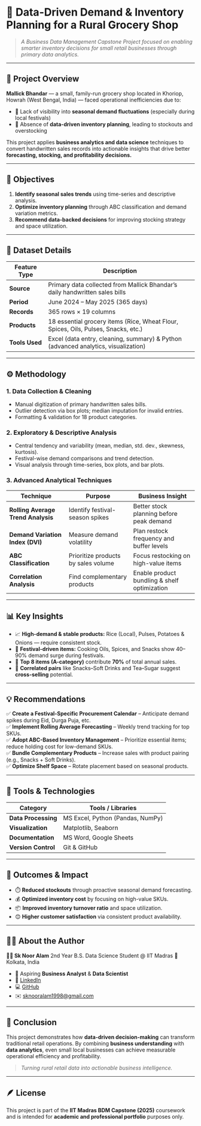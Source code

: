 # 🧾 Data-Driven Demand & Inventory Planning for a Rural Grocery Shop  

> *A Business Data Management Capstone Project focused on enabling smarter inventory decisions for small retail businesses through primary data analytics.*

---

## 🏪 Project Overview  

**Mallick Bhandar** — a small, family-run grocery shop located in Khoriop, Howrah (West Bengal, India) — faced operational inefficiencies due to:  
- 🔹 Lack of visibility into **seasonal demand fluctuations** (especially during local festivals)  
- 🔹 Absence of **data-driven inventory planning**, leading to stockouts and overstocking  

This project applies **business analytics and data science** techniques to convert handwritten sales records into actionable insights that drive better **forecasting, stocking, and profitability decisions.**

---

## 🎯 Objectives  

1. **Identify seasonal sales trends** using time-series and descriptive analysis.  
2. **Optimize inventory planning** through ABC classification and demand variation metrics.  
3. **Recommend data-backed decisions** for improving stocking strategy and space utilization.  

---

## 🧩 Dataset Details  

| Feature Type | Description |
|---------------|-------------|
| **Source** | Primary data collected from Mallick Bhandar’s daily handwritten sales bills |
| **Period** | June 2024 – May 2025 (365 days) |
| **Records** | 365 rows × 19 columns |
| **Products** | 18 essential grocery items (Rice, Wheat Flour, Spices, Oils, Pulses, Snacks, etc.) |
| **Tools Used** | Excel (data entry, cleaning, summary) & Python (advanced analytics, visualization) |

---

## ⚙️ Methodology  

### 1. **Data Collection & Cleaning**
- Manual digitization of primary handwritten sales bills.  
- Outlier detection via box plots; median imputation for invalid entries.  
- Formatting & validation for 18 product categories.  

### 2. **Exploratory & Descriptive Analysis**
- Central tendency and variability (mean, median, std. dev., skewness, kurtosis).  
- Festival-wise demand comparisons and trend detection.  
- Visual analysis through time-series, box plots, and bar plots.  

### 3. **Advanced Analytical Techniques**
| Technique | Purpose | Business Insight |
|------------|----------|------------------|
| **Rolling Average Trend Analysis** | Identify festival-season spikes | Better stock planning before peak demand |
| **Demand Variation Index (DVI)** | Measure demand volatility | Plan restock frequency and buffer levels |
| **ABC Classification** | Prioritize products by sales volume | Focus restocking on high-value items |
| **Correlation Analysis** | Find complementary products | Enable product bundling & shelf optimization |

---

## 📊 Key Insights  

- 📈 **High-demand & stable products:** Rice (Local), Pulses, Potatoes & Onions — require consistent stock.  
- 🎉 **Festival-driven items:** Cooking Oils, Spices, and Snacks show 40–90% demand surge during festivals.  
- 🧮 **Top 8 items (A-category)** contribute **70%** of total annual sales.  
- 🧩 **Correlated pairs** like Snacks–Soft Drinks and Tea–Sugar suggest **cross-selling** potential.  

---

## 💡 Recommendations  

✅ **Create a Festival-Specific Procurement Calendar** – Anticipate demand spikes during Eid, Durga Puja, etc.  
✅ **Implement Rolling Average Forecasting** – Weekly trend tracking for top SKUs.  
✅ **Adopt ABC-Based Inventory Management** – Prioritize essential items; reduce holding cost for low-demand SKUs.  
✅ **Bundle Complementary Products** – Increase sales with product pairing (e.g., Snacks + Soft Drinks).  
✅ **Optimize Shelf Space** – Rotate placement based on seasonal products.  

---

## 🧠 Tools & Technologies  

| Category | Tools / Libraries |
|-----------|------------------|
| **Data Processing** | MS Excel, Python (Pandas, NumPy) |
| **Visualization** | Matplotlib, Seaborn |
| **Documentation** | MS Word, Google Sheets |
| **Version Control** | Git & GitHub |


---

## 🧭 Outcomes & Impact

* ⏱️ **Reduced stockouts** through proactive seasonal demand forecasting.
* 💰 **Optimized inventory cost** by focusing on high-value SKUs.
* 📦 **Improved inventory turnover ratio** and space utilization.
* 😊 **Higher customer satisfaction** via consistent product availability.

---

## 🧑‍💼 About the Author

**👨‍💻 Sk Noor Alam**
2nd Year B.S. Data Science Student @ IIT Madras
📍 Kolkata, India

* 💼 Aspiring **Business Analyst** & **Data Scientist**
* 🔗 [LinkedIn](https://www.linkedin.com/in/sk-noor-alam-b0a9aa291)
* 💻 [GitHub](https://github.com/itznoor998)
* ✉️ [sknooralam1998@gmail.com](mailto:sknooralam1998@gmail.com)

---

## 🏁 Conclusion

This project demonstrates how **data-driven decision-making** can transform traditional retail operations.
By combining **business understanding** with **data analytics**, even small local businesses can achieve measurable operational efficiency and profitability.

> *Turning rural retail data into actionable business intelligence.*

---

## 🪶 License

This project is part of the **IIT Madras BDM Capstone (2025)** coursework and is intended for **academic and professional portfolio** purposes only.

